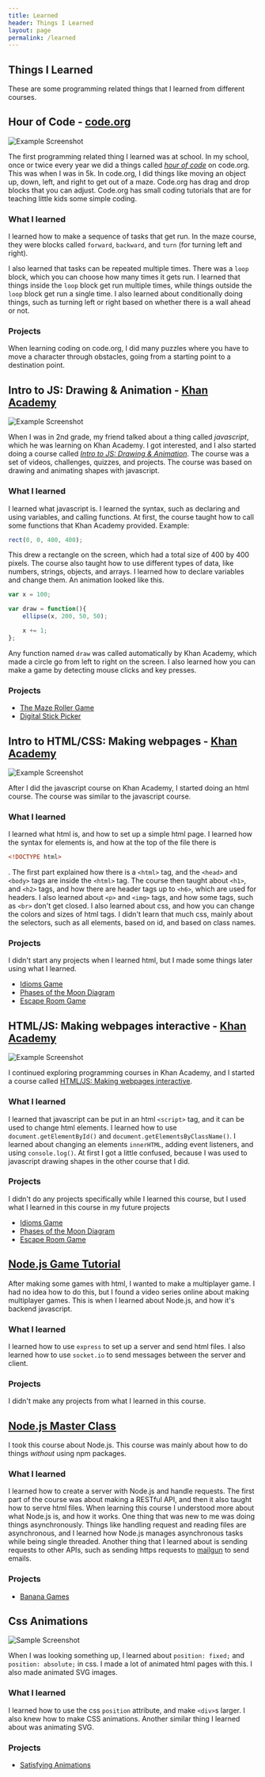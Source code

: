 ```yaml
---
title: Learned
header: Things I Learned
layout: page
permalink: /learned
---
```


## Things I Learned
These are some programming related things that I learned from different courses.

## Hour of Code - [code.org](https://www.code.org)
![Example Screenshot](/assets/img/code.org.jpg)

The first programming related thing I learned was at school. In my school, once or twice every year we did a things called [*hour of code*](https://code.org/learn) on code.org. This was when I was in 5k. In code.org, I did things like moving an object up, down, left, and right to get out of a maze. Code.org has drag and drop blocks that you can adjust. Code.org has small coding tutorials that are for teaching little kids some simple coding.

### What I learned
I learned how to make a sequence of tasks that get run. In the maze course, they were blocks called `forward`, `backward`, and `turn` (for turning left and right).

I also learned that tasks can be repeated multiple times. There was a `loop` block, which you can choose how many times it gets run. I learned that things inside the `loop` block get run multiple times, while things outside the `loop` block get run a single time. I also learned about conditionally doing things, such as turning left or right based on whether there is a wall ahead or not.


### Projects
When learning coding on code.org, I did many puzzles where you have to move a character through obstacles, going from a starting point to a destination point.

## Intro to JS: Drawing & Animation - [Khan Academy](https://khanacademy.org)
![Example Screenshot](/assets/img/khan-academy.jpg)

When I was in 2nd grade, my friend talked about a thing called *javascript*, which he was learning on Khan Academy. I got interested, and I also started doing a course called [*Intro to JS: Drawing & Animation*](https://www.khanacademy.org/computing/computer-programming/programming). The course was a set of videos, challenges, quizzes, and projects. The course was based on drawing and animating shapes with javascript.

### What I learned
I learned what javascript is. I learned the syntax, such as declaring and using variables, and calling functions. At first, the course taught how to call some functions that Khan Academy provided. Example:
``` js
rect(0, 0, 400, 400);
```
This drew a rectangle on the screen, which had a total size of 400 by 400 pixels. The course also taught how to use different types of data, like numbers, strings, objects, and arrays. I learned how to declare variables and change them. An animation looked like this.
``` js
var x = 100;

var draw = function(){
    ellipse(x, 200, 50, 50);

    x += 1;
};
```
Any function named `draw` was called automatically by Khan Academy, which made a circle go from left to right on the screen. I also learned how you can make a game by detecting mouse clicks and key presses.

### Projects
- [The Maze Roller Game](/projects/the-maze-roller-game)
- [Digital Stick Picker](/projects/digital-stick-picker)

## Intro to HTML/CSS: Making webpages - [Khan Academy](https://khanacademy.org)
![Example Screenshot](/assets/img/html-course.jpg)

After I did the javascript course on Khan Academy, I started doing an html course. The course was similar to the javascript course.

### What I learned
I learned what html is, and how to set up a simple html page. I learned how the syntax for elements is, and how at the top of the file there is 
``` html
<!DOCTYPE html>
```
. The first part explained how there is a `<html>` tag, and the `<head>` and `<body>` tags are inside the `<html>` tag. The course then taught about `<h1>`, and `<h2>` tags, and how there are header tags up to `<h6>`, which are used for headers. I also learned about `<p>` and `<img>` tags, and how some tags, such as `<br>` don't get closed. I also learned about css, and how you can change the colors and sizes of html tags. I didn't learn that much css, mainly about the selectors, such as all elements, based on id, and based on class names. 

### Projects
I didn't start any projects when I learned html, but I made some things later using what I learned.
- [Idioms Game](/projects/idioms-game)
- [Phases of the Moon Diagram](/projects/phases-of-the-moon-diagram)
- [Escape Room Game](/projects/escape-room-game)

## HTML/JS: Making webpages interactive - [Khan Academy](https://khanacademy.org)
![Example Screenshot](/assets/img/html-js.jpg)

I continued exploring programming courses in Khan Academy, and I started a course called [HTML/JS: Making webpages interactive](https://www.khanacademy.org/computing/computer-programming/html-css-js). 

### What I learned
I learned that javascript can be put in an html `<script>` tag, and it can be used to change html elements. I learned how to use `document.getElementById()` and `document.getElementsByClassName()`. I learned about changing an elements `innerHTML`, adding event listeners, and using `console.log()`. At first I got a little confused, because I was used to javascript drawing shapes in the other course that I did.

### Projects
I didn't do any projects specifically while I learned this course, but I used what I learned in this course in my future projects
- [Idioms Game](/projects/idioms-game)
- [Phases of the Moon Diagram](/projects/phases-of-the-moon-diagram)
- [Escape Room Game](/projects/escape-room-game)

## [Node.js Game Tutorial](https://scripterswar.com/tutorial/nodejs)

After making some games with html, I wanted to make a multiplayer game. I had no idea how to do this, but I found a video series online about making multiplayer games. This is when I learned about Node.js, and how it's backend javascript.

### What I learned
I learned how to use `express` to set up a server and send html files. I also learned how to use `socket.io` to send messages between the server and client.

### Projects
I didn't make any projects from what I learned in this course.

## [Node.js Master Class](https://www.pirple.com/)
I took this course about Node.js. This course was mainly about how to do things *without* using npm packages.

### What I learned
I learned how to create a server with Node.js and handle requests. The first part of the course was about making a RESTful API, and then it also taught how to serve html files. When learning this course I understood more about what Node.js is, and how it works. One thing that was new to me was doing things asynchronously. Things like handling request and reading files are asynchronous, and I learned how Node.js manages asynchronous tasks while being single threaded. Another thing that I learned about is sending requests to other APIs, such as sending https requests to [mailgun](https://www.mailgun.com/) to send emails.

### Projects
- [Banana Games](/projects/banana-games)

## Css Animations
![Sample Screenshot](/assets/img/css-position-fixed.jpg)

When I was looking something up, I learned about `position: fixed;` and `position: absolute;` in css. I made a lot of animated html pages with this. I also made animated SVG images.

### What I learned
I learned how to use the css `position` attribute, and make `<div>`s larger. I also knew how to make CSS animations. Another similar thing I learned about was animating SVG.

### Projects
- [Satisfying Animations](/projects/satisfying-animations)